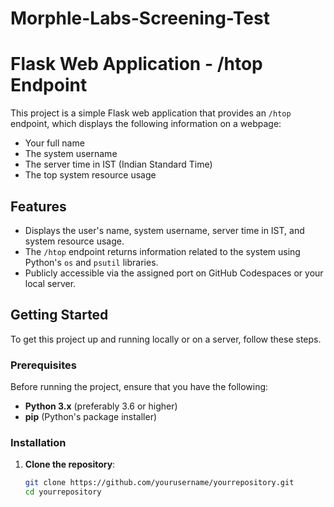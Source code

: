 # Morphle-Labs-Screening-Test
# Flask Web Application - /htop Endpoint

This project is a simple Flask web application that provides an `/htop` endpoint, which displays the following information on a webpage:

- Your full name
- The system username
- The server time in IST (Indian Standard Time)
- The top system resource usage

## Features

- Displays the user's name, system username, server time in IST, and system resource usage.
- The `/htop` endpoint returns information related to the system using Python's `os` and `psutil` libraries.
- Publicly accessible via the assigned port on GitHub Codespaces or your local server.

## Getting Started

To get this project up and running locally or on a server, follow these steps.

### Prerequisites

Before running the project, ensure that you have the following:

- **Python 3.x** (preferably 3.6 or higher)
- **pip** (Python's package installer)

### Installation

1. **Clone the repository**:

   ```bash
   git clone https://github.com/yourusername/yourrepository.git
   cd yourrepository
